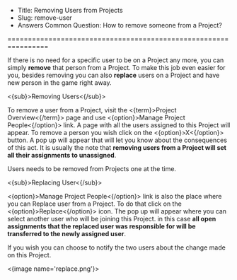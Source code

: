 * Title: Removing Users from Projects
* Slug: remove-user
* Answers Common Question: How to remove someone from a Project?

================================================================

If there is no need for a specific user to be on a Project any more, you can simply **remove** that person from a Project. To make this job even easier for you, besides removing you can also **replace** users on a Project and have new person in the game right away.

<{sub}>Removing Users<{/sub}>

To remove a user from a Project, visit the <{term}>Project Overview<{/term}> page and use <{option}>Manage Project People<{/option}> link. A page with all the users assigned to this Project will appear. To remove a person you wish click on the <{option}>X<{/option}> button. A pop up will appear that will let you know about the consequences of this act. It is usually the note that **removing users from a Project will set all their assignments to unassigned**.

Users needs to be removed from Projects one at the time.

<{sub}>Replacing User<{/sub}>

<{option}>Manage Project People<{/option}> link is also the place where you can Replace user from a Project. To do that click on the <{option}>Replace<{/option}> icon. The pop up will appear where you can select another user who will be joining this Project. in this case **all open assignments that the replaced user was responsible for will be transferred to the newly assigned user**. 

If you wish you can choose to notify the two users about the change made on this Project.

<{image name='replace.png'}>